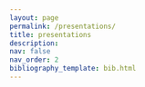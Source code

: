 ```yaml
---
layout: page
permalink: /presentations/
title: presentations
description: 
nav: false
nav_order: 2
bibliography_template: bib.html
---
```

<!-- _pages/presentations.md -->
<div class="presentations">


  
</div>
